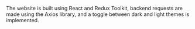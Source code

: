 The website is built using React and Redux Toolkit, backend requests are made using the Axios library, and a toggle between dark and light themes is implemented.
